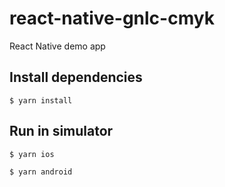 # react-native-gnlc-cmyk

React Native demo app

## Install dependencies

```
$ yarn install
```

## Run in simulator

```
$ yarn ios

$ yarn android
```
